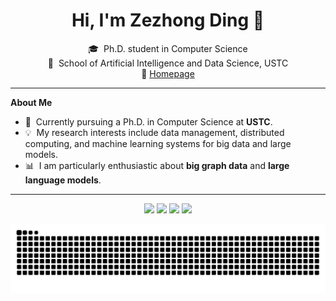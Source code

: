 <h1 align="center">Hi, I'm Zezhong Ding 👋</h1>

<p align="center">
🎓&nbsp; Ph.D. student in Computer Science <br>
🏫&nbsp; School of Artificial Intelligence and Data Science, USTC <br>
🔗 <a href="https://zezhongding.github.io/">Homepage</a>
</p>

---

**About Me**

- 🤖 &nbsp;Currently pursuing a Ph.D. in Computer Science at <b>USTC</b>.
- 💡 &nbsp;My research interests include data management, distributed computing, and machine learning systems for big data and large models.
- 📊 &nbsp;I am particularly enthusiastic about <b>big graph data</b> and <b>large language models</b>.

---
<p align="center">
  <img src="https://github-readme-stats.vercel.app/api?username=zezhongding&theme=gradient&show_icons=true" height="160"/>
  <img src="https://github-readme-stats.vercel.app/api/top-langs/?username=zezhongding&layout=compact&theme=gradient" height="160"/>
    <img src="https://github-readme-streak-stats.herokuapp.com?user=zezhongding&theme=gradient" height="160"/>
  <img src="https://github-profile-trophy.vercel.app/?username=zezhongding&theme=onestar&column=3" height="160"/>
</p>




<!-- 可选：贪吃蛇动画
<p align="center">
  <picture>
    <source media="(prefers-color-scheme: dark)" srcset="https://raw.githubusercontent.com/zezhongding/zezhongding/output/github-contribution-grid-snake-dark.svg">
    <img alt="github contribution grid snake animation" src="https://raw.githubusercontent.com/zezhongding/zezhongding/output/github-contribution-grid-snake.svg">
  </picture>
</p>
-->
<p align="center">
<picture>
  <source media="(prefers-color-scheme: dark)" srcset="https://raw.githubusercontent.com/zezhongding/zezhongding/output/github-contribution-grid-snake-dark.svg">
  <source media="(prefers-color-scheme: light)" srcset="https://raw.githubusercontent.com/zezhongding/zezhongding/output/github-contribution-grid-snake.svg">
  <img alt="github contribution grid snake animation" src="https://raw.githubusercontent.com/zezhongding/zezhongding/output/github-contribution-grid-snake.svg">
</picture>
</p>
